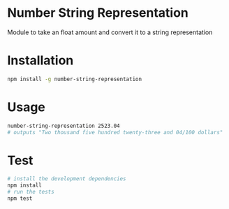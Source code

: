 # Number String Representation

Module to take an float amount and convert it to a string representation

# Installation

```bash
npm install -g number-string-representation
```

# Usage

```bash
number-string-representation 2523.04
# outputs "Two thousand five hundred twenty-three and 04/100 dollars"
```

# Test

```bash
# install the development dependencies
npm install
# run the tests
npm test
```
